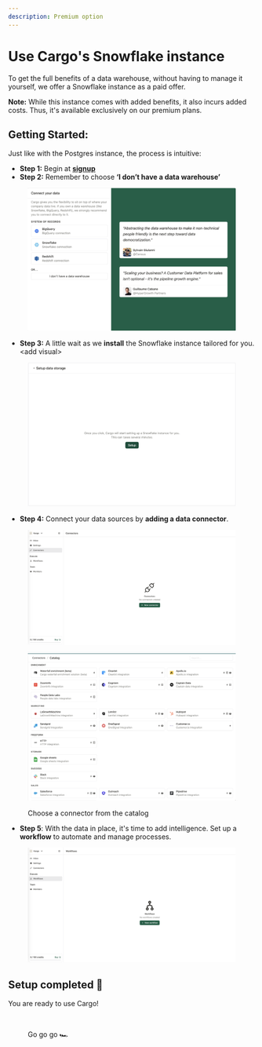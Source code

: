 ```yaml
---
description: Premium option
---
```


# Use Cargo's Snowflake instance

To get the full benefits of a data warehouse, without having to manage it yourself, we offer a Snowflake instance as a paid offer.

**Note:** While this instance comes with added benefits, it also incurs added costs. Thus, it's available exclusively on our premium plans.

## Getting Started:

Just like with the Postgres instance, the process is intuitive:

* **Step 1:** Begin at [**signup**](https://app.getcargo.io/)&#x20;
* **Step 2:** Remember to choose **‘I don’t have a data warehouse’**

<figure><img src="../../.gitbook/assets/Screenshot 2023-10-02 at 09.27.19.png" alt=""><figcaption></figcaption></figure>

* **Step 3:** A little wait as we **install** the Snowflake instance tailored for you. \<add visual>

<figure><img src="../../.gitbook/assets/Screenshot 2023-10-02 at 09.28.01.png" alt=""><figcaption></figcaption></figure>

* **Step 4:** Connect your data sources by **adding a data connector**.&#x20;

<figure><img src="../../.gitbook/assets/Screenshot 2023-10-02 at 09.37.10.png" alt=""><figcaption></figcaption></figure>

<figure><img src="../../.gitbook/assets/Screenshot 2023-10-02 at 09.30.06.png" alt=""><figcaption><p>Choose a connector from the catalog</p></figcaption></figure>

* **Step 5**: With the data in place, it's time to add intelligence. Set up a **workflow** to automate and manage processes.

&#x20;

<figure><img src="../../.gitbook/assets/Screenshot 2023-10-02 at 09.36.30.png" alt=""><figcaption></figcaption></figure>



## Setup completed 🎉

You are ready to use Cargo!&#x20;

<figure><img src="https://media.giphy.com/media/ZWbeEcbeo0cKI/giphy.gif" alt=""><figcaption><p>Go go go 🏎️</p></figcaption></figure>
